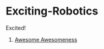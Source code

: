 # Exciting-Robotics
Excited!

1. [Awesome Awesomeness](https://github.com/bayandin/awesome-awesomeness)
